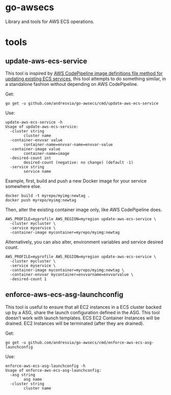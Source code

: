 # go-awsecs

Library and tools for AWS ECS operations.

# tools

## update-aws-ecs-service

This tool is inspired by [AWS CodePipeline image definitions file method for updating existing ECS services](https://docs.aws.amazon.com/codepipeline/latest/userguide/pipelines-create.html#pipelines-create-image-definitions), this tool attempts to do something similar, in a standalone fashion without depending on AWS CodePipeline.

Get:

```
go get -u github.com/andresvia/go-awsecs/cmd/update-aws-ecs-service
```

Use:

```
update-aws-ecs-service -h
Usage of update-aws-ecs-service:
  -cluster string
    	cluster name
  -container-envvar value
    	container-name=envvar-name=envvar-value
  -container-image value
    	container-name=image
  -desired-count int
    	desired-count (negative: no change) (default -1)
  -service string
    	service name
```

Example, first, build and push a new Docker image for your service somewhere else.

```
docker build -t myrepo/myimg:newtag .
docker push myrepo/myimg:newtag
```

Then, alter the existing container image only, like AWS CodePipeline does.

```
AWS_PROFILE=myprofile AWS_REGION=myregion update-aws-ecs-service \
  -cluster mycluster \
  -service myservice \
  -container-image mycontainer=myrepo/myimg:newtag
```

Alternatively, you can also alter, environment variables and service desired count.

```
AWS_PROFILE=myprofile AWS_REGION=myregion update-aws-ecs-service \
  -cluster mycluster \
  -service myservice \
  -container-image mycontainer=myrepo/myimg:newtag \
  -container-envvar mycontainer=envvarname=envvarvalue \
  -desired-count 1
```

## enforce-aws-ecs-asg-launchconfig

This tool is useful to ensure that all EC2 instances in a ECS cluster backed up by a ASG, share the launch configuration defined in the ASG. This tool doesn't work with launch templates. ECS EC2 Container Instances will be drained. EC2 Instances will be terminated (after they are drained).

Get:

```
go get -u github.com/andresvia/go-awsecs/cmd/enforce-aws-ecs-asg-launchconfig
```

Use:

```
enforce-aws-ecs-asg-launchconfig -h
Usage of enforce-aws-ecs-asg-launchconfig:
  -asg string
    	asg name
  -cluster string
    	cluster name
```
